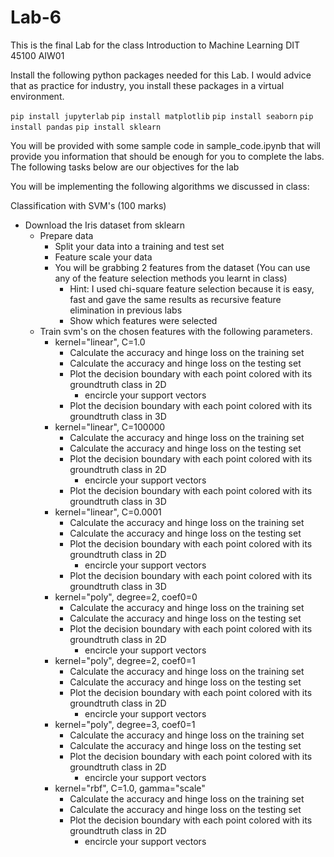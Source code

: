 # Lab-6
This is the final Lab for the class Introduction to Machine Learning DIT 45100 AIW01

Install the following python packages needed for this Lab. I would advice that as practice for industry, you install these packages in a virtual environment.

`pip install jupyterlab` `pip install matplotlib` `pip install seaborn` `pip install pandas` `pip install sklearn`

You will be provided with some sample code in sample_code.ipynb that will provide you information that should be enough for you to complete the labs. The following tasks below are our objectives for the lab

You will be implementing the following algorithms we discussed in class:

Classification with SVM's (100 marks)
  - Download the Iris dataset from sklearn
    - Prepare data
      - Split your data into a training and test set
      - Feature scale your data
      - You will be grabbing 2 features from the dataset (You can use any of the feature selection methods you learnt in class)
         - Hint: I used chi-square feature selection because it is easy, fast and gave the same results as recursive feature elimination in previous labs
         - Show which features were selected 
    - Train svm's on the chosen features with the following parameters. 
       - kernel="linear", C=1.0
          - Calculate the accuracy and hinge loss on the training set
          - Calculate the accuracy and hinge loss on the testing set
          - Plot the decision boundary with each point colored with its groundtruth class in 2D
            - encircle your support vectors 
          - Plot the decision boundary with each point colored with its groundtruth class in 3D
       - kernel="linear", C=100000
          - Calculate the accuracy and hinge loss on the training set
          - Calculate the accuracy and hinge loss on the testing set
          - Plot the decision boundary with each point colored with its groundtruth class in 2D
            - encircle your support vectors
          - Plot the decision boundary with each point colored with its groundtruth class in 3D
       - kernel="linear", C=0.0001
          - Calculate the accuracy and hinge loss on the training set
          - Calculate the accuracy and hinge loss on the testing set
          - Plot the decision boundary with each point colored with its groundtruth class in 2D
            - encircle your support vectors
          - Plot the decision boundary with each point colored with its groundtruth class in 3D
      - kernel="poly", degree=2, coef0=0
          - Calculate the accuracy and hinge loss on the training set
          - Calculate the accuracy and hinge loss on the testing set
          - Plot the decision boundary with each point colored with its groundtruth class in 2D
            - encircle your support vectors
      - kernel="poly", degree=2, coef0=1
          - Calculate the accuracy and hinge loss on the training set
          - Calculate the accuracy and hinge loss on the testing set
          - Plot the decision boundary with each point colored with its groundtruth class in 2D
            - encircle your support vectors
      - kernel="poly", degree=3, coef0=1
          - Calculate the accuracy and hinge loss on the training set
          - Calculate the accuracy and hinge loss on the testing set
          - Plot the decision boundary with each point colored with its groundtruth class in 2D
            - encircle your support vectors
      - kernel="rbf", C=1.0, gamma="scale"
          - Calculate the accuracy and hinge loss on the training set
          - Calculate the accuracy and hinge loss on the testing set
          - Plot the decision boundary with each point colored with its groundtruth class in 2D
            - encircle your support vectors
    
        
